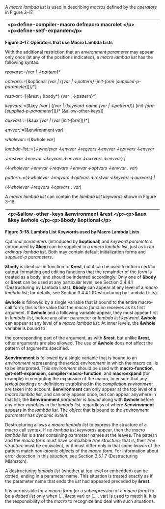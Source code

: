  

A *macro lambda list* is used in describing *macros* defined by the *operators* in Figure 3–17. 

|&#60;p&#62;**define-compiler-macro defmacro macrolet** &#60;/p&#62;&#60;p&#62;**define-setf-expander**&#60;/p&#62;|
| :- |


**Figure 3–17. Operators that use Macro Lambda Lists** 

With the additional restriction that an *environment parameter* may appear only once (at any of the positions indicated), a *macro lambda list* has the following syntax: 

*reqvars::*=*&#123;var | ↓pattern&#125;*\* 

*optvars::*=[&optional *&#123;var |* (*&#123;var | ↓pattern&#125;* [*init-form* [*supplied-p-parameter*]])*&#125;*\*] 

*restvar::*=[*&#123;*&rest *|* &body*&#125; &#123;var | ↓pattern&#125;*] 

*keyvars::*=[&key *&#123;var |* (*&#123;var |* (*keyword-name &#123;var | ↓pattern&#125;*)*&#125;* [*init-form* [*supplied-p-parameter*]])*&#125;*\* [&allow-other-keys]] 

*auxvars::*=[&aux *&#123;var |* (*var* [*init-form*])*&#125;*\*] 

*envvar::*=[&environment *var*] 

*wholevar::*=[&whole *var*] 

*lambda-list::*=(*↓wholevar ↓envvar ↓reqvars ↓envvar ↓optvars ↓envvar* 

*↓restvar ↓envvar ↓keyvars ↓envvar ↓auxvars ↓envvar*) *|* 

(*↓wholevar ↓envvar ↓reqvars ↓envvar ↓optvars ↓envvar* . *var*) 

*pattern::*=(*↓wholevar ↓reqvars ↓optvars ↓restvar ↓keyvars ↓auxvars*) *|* 

(*↓wholevar ↓reqvars ↓optvars* . *var*) 

A *macro lambda list* can contain the *lambda list keywords* shown in Figure 3–18. 

|&#60;p&#62;**&allow-other-keys &environment &rest** &#60;/p&#62;&#60;p&#62;**&aux &key &whole** &#60;/p&#62;&#60;p&#62;**&body &optional**&#60;/p&#62;|
| :- |


**Figure 3–18. Lambda List Keywords used by Macro Lambda Lists**  



*Optional parameters* (introduced by **&optional**) and *keyword parameters* (introduced by **&key**) can be supplied in a *macro lambda list*, just as in an *ordinary lambda list*. Both may contain default initialization forms and *supplied-p parameters*. 

**&body** is identical in function to **&rest**, but it can be used to inform certain output-formatting and editing functions that the remainder of the *form* is treated as a body, and should be indented accordingly. Only one of **&body** or **&rest** can be used at any particular level; see Section 3.4.4.1 (Destructuring by Lambda Lists). **&body** can appear at any level of a *macro lambda list*; for details, see Section 3.4.4.1 (Destructuring by Lambda Lists). 

**&whole** is followed by a single variable that is bound to the entire macro-call form; this is the value that the *macro function* receives as its first argument. If **&whole** and a following variable appear, they must appear first in *lambda-list*, before any other parameter or *lambda list keyword*. **&whole** can appear at any level of a *macro lambda list*. At inner levels, the **&whole** variable is bound to 

the corresponding part of the argument, as with **&rest**, but unlike **&rest**, other arguments are also allowed. The use of **&whole** does not affect the pattern of arguments specified. 

**&environment** is followed by a single variable that is bound to an *environment* representing the *lexical environment* in which the macro call is to be interpreted. This *environment* should be used with **macro-function**, **get-setf-expansion**, **compiler-macro-function**, and **macroexpand** (for example) in computing the expansion of the macro, to ensure that any *lexical bindings* or definitions established in the *compilation environment* are taken into account. **&environment** can only appear at the top level of a *macro lambda list*, and can only appear once, but can appear anywhere in that list; the **&environment** *parameter* is *bound* along with **&whole** before any other *variables* in the *lambda list*, regardless of where **&environment** appears in the *lambda list*. The *object* that is bound to the *environment parameter* has *dynamic extent*. 

Destructuring allows a *macro lambda list* to express the structure of a macro call syntax. If no *lambda list keywords* appear, then the *macro lambda list* is a *tree* containing parameter names at the leaves. The pattern and the *macro form* must have compatible *tree structure*; that is, their *tree structure* must be equivalent, or it must differ only in that some *leaves* of the pattern match *non-atomic objects* of the *macro form*. For information about error detection in this *situation*, see Section 3.5.1.7 (Destructuring Mismatch). 

A destructuring *lambda list* (whether at top level or embedded) can be dotted, ending in a parameter name. This situation is treated exactly as if the parameter name that ends the *list* had appeared preceded by **&rest**. 

It is permissible for a *macro form* (or a *subexpression* of a *macro form*) to be a *dotted list* only when (... &rest var) or (... . var) is used to match it. It is the responsibility of the *macro* to recognize and deal with such situations. 


